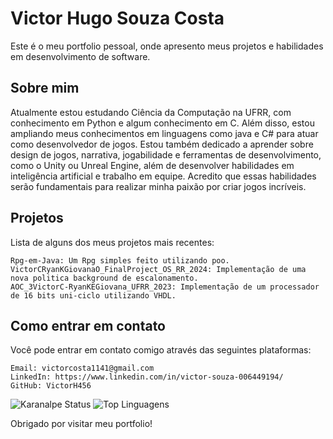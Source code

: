 # Victor Hugo Souza Costa
 
Este é o meu portfolio pessoal, onde apresento meus projetos e habilidades em desenvolvimento de software.

## Sobre mim

Atualmente estou estudando Ciência da Computação na UFRR, com conhecimento em Python e algum conhecimento em C. Além disso, estou ampliando meus conhecimentos em linguagens como java e C# para atuar como desenvolvedor de jogos. Estou também dedicado a aprender sobre design de jogos, narrativa, jogabilidade e ferramentas de desenvolvimento, como o Unity ou Unreal Engine, além de desenvolver habilidades em inteligência artificial e trabalho em equipe. Acredito que essas habilidades serão fundamentais para realizar minha paixão por criar jogos incríveis.

## Projetos

Lista de alguns dos meus projetos mais recentes:
    
    Rpg-em-Java: Um Rpg simples feito utilizando poo.
    VictorCRyanKGiovanaO_FinalProject_OS_RR_2024: Implementação de uma nova politica background de escalonamento.
    AOC_3VictorC-RyanKEGiovana_UFRR_2023: Implementação de um processador de 16 bits uni-ciclo utilizando VHDL.

## Como entrar em contato

Você pode entrar em contato comigo através das seguintes plataformas:

    Email: victorcosta1141@gmail.com
    LinkedIn: https://www.linkedin.com/in/victor-souza-006449194/
    GitHub: VictorH456
   
   ![Karanalpe Status](https://github-readme-stats.vercel.app/api?username=VictorH456&show_icons=true&theme=transparent)
   ![Top Linguagens](https://github-readme-stats.vercel.app/api/top-langs/?username=VictorH456&layout=compact&theme=transparent)
   
   Obrigado por visitar meu portfolio!

